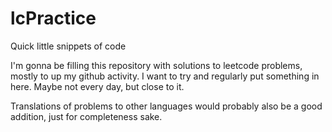 # lcPractice
Quick little snippets of code


I'm gonna be filling this repository with solutions to leetcode problems, mostly to up my github activity. 
I want to try and regularly put something in here. Maybe not every day, but close to it.

Translations of problems to other languages would probably also be a good addition, just for completeness sake. 

